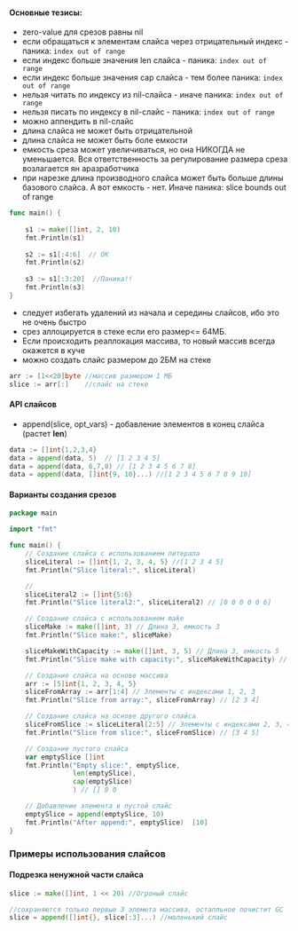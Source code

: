 #### Основные тезисы:
- zero-value для срезов равны nil
-  если обращаться к элементам слайса  через отрицательный индекс - паника: `index out of range`
- если индекс больше значения len слайса - паника: `index out of range`
- если индекс больше значения cap слайса - тем более паника: `index out of range`
- нельзя читать по индексу из nil-слайса  - иначе паника: `index out of range`
- нельзя писать по индексу в nil-слайс - паника: `index out of range`
- можно аппендить в nil-слайс
- длина слайса не может быть отрицательной
- длина слайса не может быть боле емкости
- емкость среза может увеличиваться, но она НИКОГДА не уменьшается. Вся ответственность за регулирование размера среза возлагается ян аразработчика 
- при нарезке длина производного слайса может быть больше длины базового слайса. А вот емкость - нет. Иначе паника: slice bounds out of range
```go
func main() {  
  
    s1 := make([]int, 2, 10)  
    fmt.Println(s1)  
  
    s2 := s1[:4:6]  // ОК
    fmt.Println(s2)  
  
    s3 := s1[:3:20]  //Паника!!
    fmt.Println(s3)  
}
```
- следует избегать удалений из начала и середины слайсов, ибо это не очень быстро
- срез аллоцируется в стеке если его размер<= 64МБ. 
- Если происходить реаллокация массива, то новый массив всегда окажется в куче
- можно создать слайс размером до 2БМ на стеке
```go
arr := [1<<20]byte //массив размером 1 МБ
slice := arr[:]    //слайс на стеке
```
#### API слайсов
- append(slice, opt_vars) -  добавление элементов в конец слайса (растет **len**)
```go 
data := []int{1,2,3,4}
data = append(data, 5)  // [1 2 3 4 5]
data = append(data, 6,7,8) // [1 2 3 4 5 6 7 8]
data = append(data, []int{9, 10}...) //[1 2 3 4 5 6 7 8 9 10]
```


#### Варианты создания срезов
```go
package main

import "fmt"

func main() {
    // Создание слайса с использованием литерала
    sliceLiteral := []int{1, 2, 3, 4, 5} //[1 2 3 4 5]
    fmt.Println("Slice literal:", sliceLiteral)

	//
	sliceLiteral2 := []int{5:6}
    fmt.Println("Slice literal2:", sliceLiteral2) // [0 0 0 0 0 6]

    // Создание слайса с использованием make
    sliceMake := make([]int, 3) // Длина 3, емкость 3
    fmt.Println("Slice make:", sliceMake)

    sliceMakeWithCapacity := make([]int, 3, 5) // Длина 3, емкость 5
    fmt.Println("Slice make with capacity:", sliceMakeWithCapacity) // [0 0 0]

    // Создание слайса на основе массива
    arr := [5]int{1, 2, 3, 4, 5}
    sliceFromArray := arr[1:4] // Элементы с индексами 1, 2, 3
    fmt.Println("Slice from array:", sliceFromArray) // [2 3 4]

    // Создание слайса на основе другого слайса
    sliceFromSlice := sliceLiteral[2:5] // Элементы с индексами 2, 3, 4
    fmt.Println("Slice from slice:", sliceFromSlice) // [3 4 5]

    // Создание пустого слайса
    var emptySlice []int 
    fmt.Println("Empty slice:", emptySlice, 
			    len(emptySlice), 
			    cap(emptySlice)
			    ) // [] 0 0

    // Добавление элемента в пустой слайс
    emptySlice = append(emptySlice, 10)
    fmt.Println("After append:", emptySlice)  [10]
}
```


### Примеры использования слайсов

#### Подрезка ненужной части слайса

```go
slice := make([]int, 1 << 20) //Огроный слайс

//сохраняются только первые 3 элемета массива, остапльное почистит GC
slice = append([]int{}, slice[:3]...) //маленький слайс
```